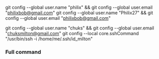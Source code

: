 git config --global user.name "philix" && git config --global user.email "philixbob@gmail.com"
git config --global user.name "Philix27" && git config --global user.email "philixbob@gmail.com"
<!-- Switcher -->
git config --global user.name "chuks" && git config --global user.email "chuksmilton@gmail.com"
git config --local core.sshCommand "/usr/bin/ssh -i /home/me/.ssh/id_milton" 

### Full command